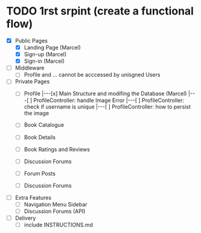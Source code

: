 # TODO 1rst srpint (create a functional flow)

- [x] Public Pages
    - [x] Landing Page (Marcel)
    - [x] Sign-up (Marcel)
    - [x] Sign-in (Marcel)

- [ ] Middleware
    - [ ] Profile and ... cannot be acccessed by unisgned Users

- [ ] Private Pages
    - [ ] Profile
       |---[x] Main Structure and modifing the Database (Marcel)
       |---[ ] ProfileController: handle Image Error
       |---[ ] ProfileController: check if username is unique
       |---[ ] ProfileController: how to persist the image
    
    - [ ] Book Catalogue
    - [ ] Book Details
    - [ ] Book Ratings and Reviews
    - [ ] Discussion Forums
    - [ ] Forum Posts
    - [ ] Discussion Forums

- [ ] Extra Features
    - [ ] Navigation Menu Sidebar
    - [ ] Discussion Forums (API)

- [ ] Delivery 
    - [ ] include INSTRUCTIONS.md